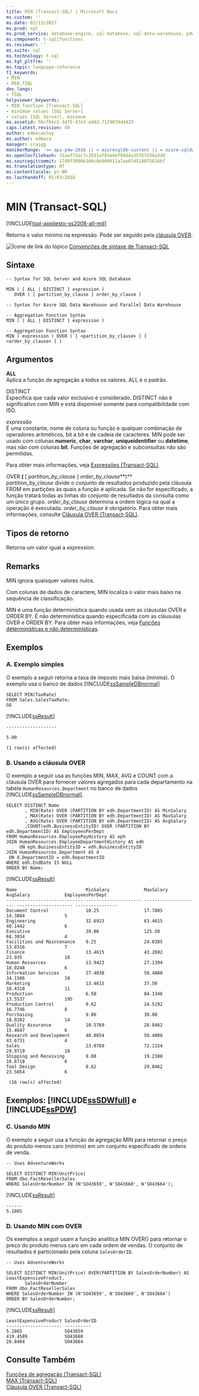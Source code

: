 ```yaml
---
title: MIN (Transact-SQL) | Microsoft Docs
ms.custom: ''
ms.date: 03/13/2017
ms.prod: sql
ms.prod_service: database-engine, sql-database, sql-data-warehouse, pdw
ms.component: t-sql|functions
ms.reviewer: ''
ms.suite: sql
ms.technology: t-sql
ms.tgt_pltfrm: ''
ms.topic: language-reference
f1_keywords:
- MIN
- MIN_TSQL
dev_langs:
- TSQL
helpviewer_keywords:
- MIN function [Transact-SQL]
- minimum values [SQL Server]
- values [SQL Server], minimum
ms.assetid: 56cf6ec5-34f5-47e3-a402-7129039d4429
caps.latest.revision: 49
author: edmacauley
ms.author: edmaca
manager: craigg
monikerRange: '>= aps-pdw-2016 || = azuresqldb-current || = azure-sqldw-latest || >= sql-server-2016 || = sqlallproducts-allversions'
ms.openlocfilehash: 31aaf72ec7c2031af83edef944da35fb7d36e3d0
ms.sourcegitcommit: 1740f3090b168c0e809611a7aa6fd514075616bf
ms.translationtype: HT
ms.contentlocale: pt-BR
ms.lasthandoff: 05/03/2018
---
```

# <a name="min-transact-sql"></a>MIN (Transact-SQL)
[!INCLUDE[tsql-appliesto-ss2008-all-md](../../includes/tsql-appliesto-ss2008-all-md.md)]

  Retorna o valor mínimo na expressão. Pode ser seguido pela [cláusula OVER](../../t-sql/queries/select-over-clause-transact-sql.md).  
  
 ![Ícone de link do tópico](../../database-engine/configure-windows/media/topic-link.gif "Ícone de link do tópico") [Convenções de sintaxe de Transact-SQL](../../t-sql/language-elements/transact-sql-syntax-conventions-transact-sql.md)  
  
## <a name="syntax"></a>Sintaxe  
  
```  
-- Syntax for SQL Server and Azure SQL Database  
    
MIN ( [ ALL | DISTINCT ] expression )  
   OVER ( [ partition_by_clause ] order_by_clause )  
```  
  
```  
-- Syntax for Azure SQL Data Warehouse and Parallel Data Warehouse  
  
-- Aggregation Function Syntax  
MIN ( [ ALL | DISTINCT ] expression )  
  
-- Aggregation Function Syntax   
MIN ( expression ) OVER ( [ <partition_by_clause> ] [ <order_by_clause> ] )  
```  
  
## <a name="arguments"></a>Argumentos  
 **ALL**  
 Aplica a função de agregação a todos os valores. ALL é o padrão.  
  
 DISTINCT  
 Especifica que cada valor exclusivo é considerado. DISTINCT não é significativo com MIN e está disponível somente para compatibilidade com ISO.  
  
 *expressão*  
 É uma constante, nome de coluna ou função e qualquer combinação de operadores aritméticos, bit a bit e de cadeia de caracteres. MIN pode ser usado com colunas **numeric**, **char**, **varchar**, **uniqueidentifier** ou **datetime**, mas não com colunas **bit**. Funções de agregação e subconsultas não são permitidas.  
  
 Para obter mais informações, veja [Expressões &#40;Transact-SQL&#41;](../../t-sql/language-elements/expressions-transact-sql.md).  
  
 OVER **(** [ *partition_by_clause* ] *order_by_clause***)**  
 *partition_by_clause* divide o conjunto de resultados produzido pela cláusula FROM em partições às quais a função é aplicada. Se não for especificado, a função tratará todas as linhas do conjunto de resultados da consulta como um único grupo. *order_by_clause* determina a ordem lógica na qual a operação é executada. *order_by_clause* é obrigatório. Para obter mais informações, consulte [Cláusula OVER &#40;Transact-SQL&#41;](../../t-sql/queries/select-over-clause-transact-sql.md).  
  
## <a name="return-types"></a>Tipos de retorno  
 Retorna um valor igual a *expression*.  
  
## <a name="remarks"></a>Remarks  
 MIN ignora quaisquer valores nulos.  
  
 Com colunas de dados de caractere, MIN localiza o valor mais baixo na sequência de classificação.  
  
 MIN é uma função determinística quando usada sem as cláusulas OVER e ORDER BY. É não determinística quando especificada com as cláusulas OVER e ORDER BY. Para obter mais informações, veja [Funções determinísticas e não determinísticas](../../relational-databases/user-defined-functions/deterministic-and-nondeterministic-functions.md).  
  
## <a name="examples"></a>Exemplos  
  
### <a name="a-simple-example"></a>A. Exemplo simples  
 O exemplo a seguir retorna a taxa de imposto mais baixa (mínima). O exemplo usa o banco de dados [!INCLUDE[ssSampleDBnormal](../../includes/sssampledbnormal-md.md)]  
  
```  
SELECT MIN(TaxRate)  
FROM Sales.SalesTaxRate;  
GO  
```  
  
 [!INCLUDE[ssResult](../../includes/ssresult-md.md)]  
  
 ```
 -------------------
  
 5.00
  
 (1 row(s) affected)
 ```  
  
### <a name="b-using-the-over-clause"></a>B. Usando a cláusula OVER  
 O exemplo a seguir usa as funções MIN, MAX, AVG e COUNT com a cláusula OVER para fornecer valores agregados para cada departamento na tabela `HumanResources.Department` no banco de dados [!INCLUDE[ssSampleDBnormal](../../includes/sssampledbnormal-md.md)].  
  
```  
SELECT DISTINCT Name  
       , MIN(Rate) OVER (PARTITION BY edh.DepartmentID) AS MinSalary  
       , MAX(Rate) OVER (PARTITION BY edh.DepartmentID) AS MaxSalary  
       , AVG(Rate) OVER (PARTITION BY edh.DepartmentID) AS AvgSalary  
       ,COUNT(edh.BusinessEntityID) OVER (PARTITION BY edh.DepartmentID) AS EmployeesPerDept  
FROM HumanResources.EmployeePayHistory AS eph  
JOIN HumanResources.EmployeeDepartmentHistory AS edh  
     ON eph.BusinessEntityID = edh.BusinessEntityID  
JOIN HumanResources.Department AS d  
 ON d.DepartmentID = edh.DepartmentID  
WHERE edh.EndDate IS NULL  
ORDER BY Name;  
```  
  
 [!INCLUDE[ssResult](../../includes/ssresult-md.md)]  
  
```  
Name                          MinSalary             MaxSalary             AvgSalary             EmployeesPerDept  
----------------------------- --------------------- --------------------- --------------------- ----------------  
Document Control              10.25                 17.7885               14.3884               5  
Engineering                   32.6923               63.4615               40.1442               6  
Executive                     39.06                 125.50                68.3034               4  
Facilities and Maintenance    9.25                  24.0385               13.0316               7  
Finance                       13.4615               43.2692               23.935                10  
Human Resources               13.9423               27.1394               18.0248               6  
Information Services          27.4038               50.4808               34.1586               10  
Marketing                     13.4615               37.50                 18.4318               11  
Production                    6.50                  84.1346               13.5537               195  
Production Control            8.62                  24.5192               16.7746               8  
Purchasing                    9.86                  30.00                 18.0202               14  
Quality Assurance             10.5769               28.8462               15.4647               6  
Research and Development      40.8654               50.4808               43.6731               4  
Sales                         23.0769               72.1154               29.9719               18  
Shipping and Receiving        9.00                  19.2308               10.8718               6  
Tool Design                   8.62                  29.8462               23.5054               6  
  
 (16 row(s) affected)  
```  
  
## <a name="examples-includesssdwfullincludessssdwfull-mdmd-and-includesspdwincludessspdw-mdmd"></a>Exemplos: [!INCLUDE[ssSDWfull](../../includes/sssdwfull-md.md)] e [!INCLUDE[ssPDW](../../includes/sspdw-md.md)]  
  
### <a name="c-using-min"></a>C. Usando MIN  
 O exemplo a seguir usa a função de agregação MIN para retornar o preço do produto menos caro (mínimo) em um conjunto especificado de ordens de venda.  
  
```  
-- Uses AdventureWorks  
  
SELECT DISTINCT MIN(UnitPrice)  
FROM dbo.FactResellerSales   
WHERE SalesOrderNumber IN (N'SO43659', N'SO43660', N'SO43664');  
```  
  
 [!INCLUDE[ssResult](../../includes/ssresult-md.md)]  
  
 ```
 ------  
 5.1865
 ```  
  
### <a name="d-using-min-with-over"></a>D. Usando MIN com OVER  
 Os exemplos a seguir usam a função analítica MIN OVER() para retornar o preço do produto menos caro em cada ordem de vendas. O conjunto de resultados é particionado pela coluna `SalesOrderID`.  
  
```  
-- Uses AdventureWorks  
  
SELECT DISTINCT MIN(UnitPrice) OVER(PARTITION BY SalesOrderNumber) AS LeastExpensiveProduct,  
       SalesOrderNumber  
FROM dbo.FactResellerSales    
WHERE SalesOrderNumber IN (N'SO43659', N'SO43660', N'SO43664')  
ORDER BY SalesOrderNumber;  
```  
  
 [!INCLUDE[ssResult](../../includes/ssresult-md.md)]  
  
 ```
LeastExpensiveProduct SalesOrderID  
--------------------- ----------  
5.1865                SO43659  
419.4589              SO43660  
28.8404               SO43664
```  
  
## <a name="see-also"></a>Consulte Também  
 [Funções de agregação &#40;Transact-SQL&#41;](../../t-sql/functions/aggregate-functions-transact-sql.md)   
 [MAX &#40;Transact-SQL&#41;](../../t-sql/functions/max-transact-sql.md)   
 [Cláusula OVER &#40;Transact-SQL&#41;](../../t-sql/queries/select-over-clause-transact-sql.md)  
  
  


